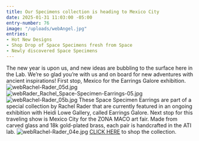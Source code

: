```yaml
---
title: Our Specimens collection is heading to Mexico City
date: 2025-01-31 11:03:00 -05:00
entry-number: 76
image: "/uploads/webAngel.jpg"
entries:
- Hot New Designs
- Shop Drop of Space Specimens fresh from Space
- Newly discovered Space Specimens
---
```


The new year is upon us, and new ideas are bubbling to the surface here in the Lab. We’re so glad you’re with us and on board for new adventures with ancient inspirations! First stop, Mexico for the Earrings Galore exhibition.![webRachel-Rader_05d.jpg](/uploads/webRachel-Rader_05d.jpg)
![webRader_Rachel_Space-Specimen-Earrings-05.jpg](/uploads/webRader_Rachel_Space-Specimen-Earrings-05.jpg)
![webRachel-Rader_05b.jpg](/uploads/webRachel-Rader_05b.jpg)
These Space Specimen Earrings are part of a special collection by Rachel Rader that are currently featured in an ongoing exhibition with Heidi Lowe Gallery, called Earrings Galore. Next stop for this traveling show is Mexico City for the ZONA MACO art fair. Made from carved glass and 18k gold-plated brass, each pair is handcrafted in the ATI lab.
![webRachel-Rader_04e.jpg](/uploads/webRachel-Rader_04e.jpg)
[CLICK HERE](https://heidilowegallery.com/collections/rachel-rader-eg24) to shop the collection. 
